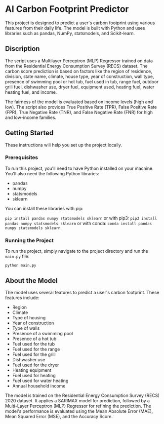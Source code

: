 # AI Carbon Footprint Predictor

This project is designed to predict a user's carbon footprint using various features from their daily life. The model is built with Python and uses libraries such as pandas, NumPy, statsmodels, and Scikit-learn.


## Discription

The script uses a Multilayer Perceptron (MLP) Regressor trained on data from the Residential Energy Consumption Survey (RECS) dataset. The carbon score prediction is based on factors like the region of residence, division, state name, climate, house type, year of construction, wall type, presence of swimming pool or hot tub, fuel used in tub, range fuel, outdoor grill fuel, dishwasher use, dryer fuel, equipment used, heating fuel, water heating fuel, and income.

The fairness of the model is evaluated based on income levels (high and low). The script also provides True Positive Rate (TPR), False Positive Rate (FPR), True Negative Rate (TNR), and False Negative Rate (FNR) for high and low-income families.

## Getting Started

These instructions will help you set up the project locally.

### Prerequisites

To run this project, you'll need to have Python installed on your machine. You'll also need the following Python libraries:

- pandas
- numpy
- statsmodels
- sklearn

You can install these libraries with pip:

```pip install pandas numpy statsmodels sklearn```
or with pip3:
```pip3 install pandas numpy statsmodels sklearn```
or with conda:
```conda install pandas numpy statsmodels sklearn```


### Running the Project

To run the project, simply navigate to the project directory and run the `main.py` file:

```python main.py```


## About the Model

The model uses several features to predict a user's carbon footprint. These features include:

- Region
- Climate
- Type of housing
- Year of construction
- Type of walls
- Presence of a swimming pool
- Presence of a hot tub
- Fuel used for the tub
- Fuel used for the range
- Fuel used for the grill
- Dishwasher use
- Fuel used for the dryer
- Heating equipment
- Fuel used for heating
- Fuel used for water heating
- Annual household income

The model is trained on the Residential Energy Consumption Survey (RECS) 2020 dataset. It applies a SARIMAX model for prediction, followed by a Multi-Layer Perceptron (MLP) Regressor for refining the prediction. The model's performance is evaluated using the Mean Absolute Error (MAE), Mean Squared Error (MSE), and the Accuracy Score.


